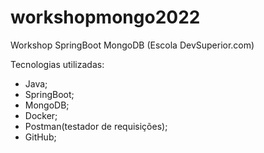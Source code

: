 # workshopmongo2022
Workshop SpringBoot MongoDB (Escola DevSuperior.com)

Tecnologias utilizadas:

- Java;
- SpringBoot;
- MongoDB;
- Docker;
- Postman(testador de requisições);
- GitHub;
